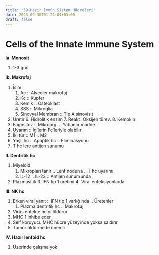 ```yaml
---
title: "39-Hazır İmmün Sistem Hücreleri"
date: 2023-09-30T01:22:04+03:00
draft: false
---
```


# Cells of the Innate Immune System

**Ia. Monosit**



1. 1-3 gün

**Ib. Makrofaj**



1. İsim
    1. Ac :: Alveoler makrofaj
    2. Kc :: Kupfer
    3. Kemik :: Osteoklast
    4. SSS :: Mikroglia
    5. Sinovyal Membran :: Tip A sinovisit
1. Üretir
    6. Hidrolitik enzim
    7. Reakt. Oksijen türev.
    8. Kemokin
2. Fagositoz :: Mikroorg. .. Yabancı madde
3. Uyarım :: Ig’lerin Fc’leriyle olabilir
4. İki tür :: M1 .. M2
5. Yaşlı hc .. Apoptik hc :: Eliminasyonu
6. T hc lere antijen sunumu

**II. Dentritik hc**



1. Miyeloid
    1. Mikropları tanır .. Lenf noduna .. T hc uyarımı
    2. IL-12 .. IL-23 :: Antijen sunumunda
2. Plazmasitik
    3. IFN tip 1 üretimi
    4. Viral enfeksiyonlarda

**III. NK hc**



1. Erken viral yanıt :: IFN tip 1 varlığında .. Üretenler
    1. Plazma dentritik hc .. Makrofaj
2. Virüs enfekte hc yi öldürür
3. MHC 1 inhibe eder
4. Self koruyucu MHC hücre yüzeyinde yoksa saldırır
5. Tümör öldürmede önemli

**IV. Hazır lenfoid hc**



1. Üzerinde çalışma yok
